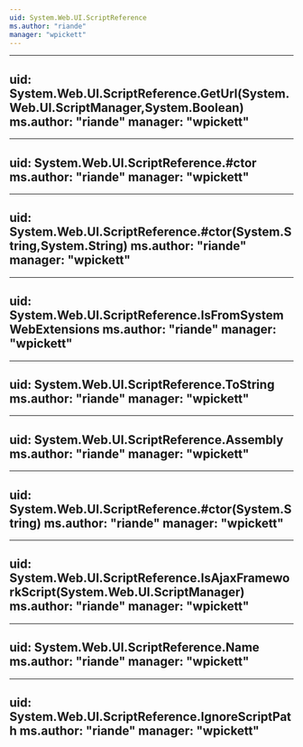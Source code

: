 ```yaml
---
uid: System.Web.UI.ScriptReference
ms.author: "riande"
manager: "wpickett"
---
```


---
uid: System.Web.UI.ScriptReference.GetUrl(System.Web.UI.ScriptManager,System.Boolean)
ms.author: "riande"
manager: "wpickett"
---

---
uid: System.Web.UI.ScriptReference.#ctor
ms.author: "riande"
manager: "wpickett"
---

---
uid: System.Web.UI.ScriptReference.#ctor(System.String,System.String)
ms.author: "riande"
manager: "wpickett"
---

---
uid: System.Web.UI.ScriptReference.IsFromSystemWebExtensions
ms.author: "riande"
manager: "wpickett"
---

---
uid: System.Web.UI.ScriptReference.ToString
ms.author: "riande"
manager: "wpickett"
---

---
uid: System.Web.UI.ScriptReference.Assembly
ms.author: "riande"
manager: "wpickett"
---

---
uid: System.Web.UI.ScriptReference.#ctor(System.String)
ms.author: "riande"
manager: "wpickett"
---

---
uid: System.Web.UI.ScriptReference.IsAjaxFrameworkScript(System.Web.UI.ScriptManager)
ms.author: "riande"
manager: "wpickett"
---

---
uid: System.Web.UI.ScriptReference.Name
ms.author: "riande"
manager: "wpickett"
---

---
uid: System.Web.UI.ScriptReference.IgnoreScriptPath
ms.author: "riande"
manager: "wpickett"
---

